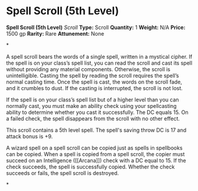 # Spell Scroll (5th Level)

**Spell Scroll (5th Level)**
_Scroll_
**Type:** Scroll
**Quantity:** 1
**Weight:** N/A
**Price:** 1500 gp
**Rarity:** Rare
**Attunement:** None

*<p>A spell scroll bears the words of a single spell, written in a mystical cipher. If the spell is on your class’s spell list, you can read the scroll and cast its spell without providing any material components. Otherwise, the scroll is unintelligible. Casting the spell by reading the scroll requires the spell’s normal casting time. Once the spell is cast, the words on the scroll fade, and it crumbles to dust. If the casting is interrupted, the scroll is not lost.

If the spell is on your class’s spell list but of a higher level than you can normally cast, you must make an ability check using your spellcasting ability to determine whether you cast it successfully. The DC equals 15. On a failed check, the spell disappears from the scroll with no other effect.

This scroll contains a 5th level spell. The spell's saving throw DC is 17 and attack bonus is +9.

A wizard spell on a spell scroll can be copied just as spells in spellbooks can be copied. When a spell is copied from a spell scroll, the copier must succeed on an Intelligence ([[Arcana]]) check with a DC equal to 15. If the check succeeds, the spell is successfully copied. Whether the check succeeds or fails, the spell scroll is destroyed.</p>*
